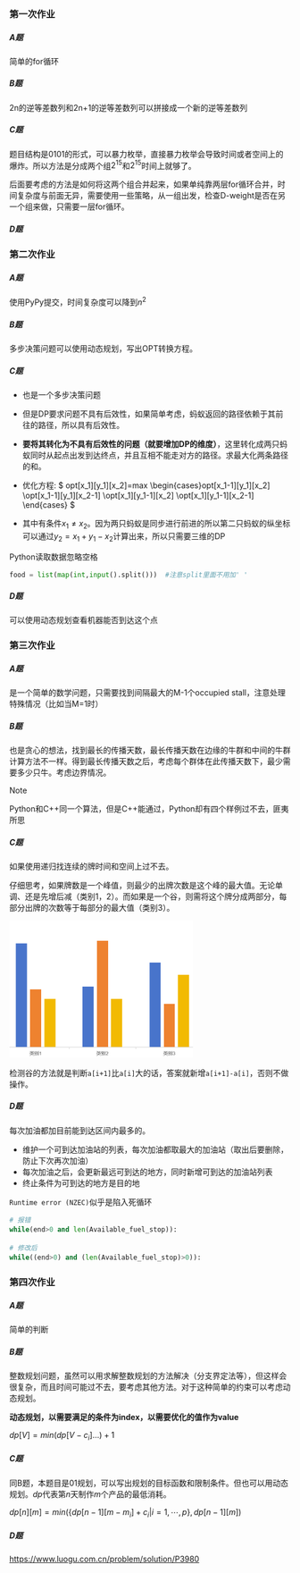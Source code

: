 

### 第一次作业

##### A题

简单的for循环



##### B题

2n的逆等差数列和2n+1的逆等差数列可以拼接成一个新的逆等差数列



##### C题

题目结构是0101的形式，可以暴力枚举，直接暴力枚举会导致时间或者空间上的爆炸。所以方法是分成两个组$2^{15}$和$2^{15}$时间上就够了。

后面要考虑的方法是如何将这两个组合并起来，如果单纯靠两层for循环合并，时间复杂度与前面无异，需要使用一些策略，从一组出发，检查D-weight是否在另一个组来做，只需要一层for循环。



##### D题



### 第二次作业

##### A题

使用PyPy提交，时间复杂度可以降到$n^2$

##### B题

多步决策问题可以使用动态规划，写出OPT转换方程。

##### C题

- 也是一个多步决策问题

- 但是DP要求问题不具有后效性，如果简单考虑，蚂蚁返回的路径依赖于其前往的路径，所以具有后效性。

- **要将其转化为不具有后效性的问题（就要增加DP的维度）**，这里转化成两只蚂蚁同时从起点出发到达终点，并且互相不能走对方的路径。求最大化两条路径的和。

- 优化方程:
$ opt[x_1][y_1][x_2]=max \begin{cases}opt[x_1-1][y_1][x_2] \\opt[x_1-1][y_1][x_2-1] \\opt[x_1][y_1-1][x_2] \\opt[x_1][y_1-1][x_2-1] \end{cases} $

- 其中有条件$x_1\neq x_2$。因为两只蚂蚁是同步进行前进的所以第二只蚂蚁的纵坐标可以通过$y_2=x_1+y_1-x_2$计算出来，所以只需要三维的DP



Python读取数据忽略空格

```python
food = list(map(int,input().split()))  #注意split里面不用加' '
```



##### D题

可以使用动态规划查看机器能否到达这个点



### 第三次作业

##### A题

是一个简单的数学问题，只需要找到间隔最大的M-1个occupied stall，注意处理特殊情况（比如当M=1时）

##### B题

也是贪心的想法，找到最长的传播天数，最长传播天数在边缘的牛群和中间的牛群计算方法不一样。得到最长传播天数之后，考虑每个群体在此传播天数下，最少需要多少只牛。考虑边界情况。

> [!NOTE]
>
> Python和C++同一个算法，但是C++能通过，Python却有四个样例过不去，匪夷所思



##### C题

如果使用递归找连续的牌时间和空间上过不去。

仔细思考，如果牌数是一个峰值，则最少的出牌次数是这个峰的最大值。无论单调、还是先增后减（类别1，2）。而如果是一个谷，则需将这个牌分成两部分，每部分出牌的次数等于每部分的最大值（类别3）。

<img src="./assets/image-20241107114659845.png" alt="image-20241107114659845" style="zoom: 50%;" />

检测谷的方法就是判断`a[i+1]`比`a[i]`大的话，答案就新增`a[i+1]-a[i]`，否则不做操作。

##### D题

每次加油都加目前能到达区间内最多的。

- 维护一个可到达加油站的列表，每次加油都取最大的加油站（取出后要删除，防止下次再次加油）
- 每次加油之后，会更新最远可到达的地方，同时新增可到达的加油站列表
- 终止条件为可到达的地方是目的地





```Runtime error (NZEC)```似乎是陷入死循环

```python
# 报错
while(end>0 and len(Available_fuel_stop)):

# 修改后
while((end>0) and (len(Available_fuel_stop)>0)):
```



### 第四次作业

##### A题

简单的判断

##### B题

整数规划问题，虽然可以用求解整数规划的方法解决（分支界定法等），但这样会很复杂，而且时间可能过不去，要考虑其他方法。对于这种简单的约束可以考虑动态规划。

**动态规划，以需要满足的条件为index，以需要优化的值作为value**

$dp[V]=min(dp[V-c_i]\dots)+1$

##### C题

同B题，本题目是01规划，可以写出规划的目标函数和限制条件。但也可以用动态规划。$dp$代表第$n$天制作$m$个产品的最低消耗。

$dp[n][m]=min(\{dp[n-1][m-m_i]+c_i|i=1,\cdots,p\},dp[n-1][m])$

##### D题

https://www.luogu.com.cn/problem/solution/P3980

